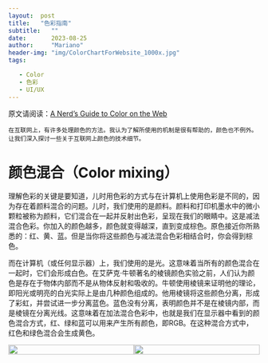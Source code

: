 ```yaml
---
layout:  post
title:   "色彩指南"
subtitle:   ""
date:       2023-08-25
author:     "Mariano"
header-img: "img/ColorChartForWebsite_1000x.jpg"
tags:    

   - Color
   - 色彩
   - UI/UX
---      
```

原文请阅读：[A Nerd’s Guide to Color on the Web](https://css-tricks.com/nerds-guide-color-web/)  
 

``在互联网上，有许多处理颜色的方法。我认为了解所使用的机制是很有帮助的，颜色也不例外。让我们深入探讨一些关于互联网上颜色的技术细节。``  
  
# 颜色混合（Color mixing）   
  
理解色彩的关键是要知道，儿时用色彩的方式与在计算机上使用色彩是不同的，因为存在着颜料混合的问题。儿时，我们使用的是颜料。颜料和打印机墨水中的微小颗粒被称为颜料，它们混合在一起并反射出色彩，呈现在我们的眼睛中。这是减法混合色彩。你加入的颜色越多，颜色就变得越深，直到变成棕色。原色接近你所熟悉的：红、黄、蓝。但是当你将这些颜色与减法混合色彩相结合时，你会得到棕色。

而在计算机（或任何显示器）上，我们使用的是光。这意味着当所有的颜色混合在一起时，它们会形成白色。在艾萨克·牛顿著名的棱镜颜色实验之前，人们认为颜色是存在于物体内部而不是从物体反射和吸收的。牛顿使用棱镜来证明他的理论，即阳光或明亮的白光实际上是由几种颜色组成的。他用棱镜将这些颜色分离，形成了彩虹，并尝试进一步分离蓝色。蓝色没有分离，表明颜色并不是在棱镜内部，而是棱镜在分离光线。这意味着在加法混合色彩中，也就是我们在显示器中看到的颜色混合方式，红、绿和蓝可以用来产生所有颜色，即RGB。在这种混合方式中，红色和绿色混合会生成黄色。 
<div class="p">
    <div class="p5">
    <img src="{{site.baseurl}}/img/pigment.jpg">
    </div>
    <div class="p5">
        <img src="{{site.baseurl}}/img/color-mixing.jpg">
    </div>
    <style>
       .p{display: flex;justify-content: space-between; width: 100%;}.p5{width: 50%;}.p5 img{width: 100%;display: block;}
    </style>
</div> 


